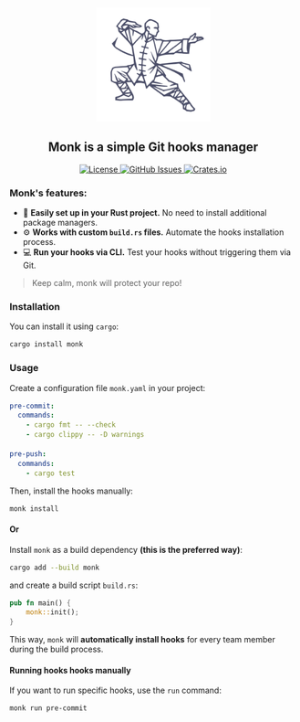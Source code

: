 <p align="center">
  <a href="https://github.com/daynin/monk">
    <img src="./logo.svg" height="200px"/>
  </a>
</p>

<h2 align="center">
    Monk is a simple Git hooks manager
</h2>

<p align="center">
  <a href="https://travis-ci.org/daynin/monk">
  <a href="https://github.com/daynin/monk/blob/master/LICENSE">
    <img alt="License" src="https://img.shields.io/badge/license-MIT-blue.svg">
  </a>
  <a href="https://github.com/daynin/monk/issues">
    <img alt="GitHub Issues" src="https://img.shields.io/github/issues/daynin/monk.svg">
  </a>
  <a href="https://crates.io/crates/monk">
    <img alt="Crates.io" src="https://img.shields.io/crates/v/monk.svg">
  </a>
</p>

### Monk's features:

- 🦀 **Easily set up in your Rust project.** No need to install additional package managers.
- ⚙️ **Works with custom `build.rs` files.** Automate the hooks installation process.
- 💻 **Run your hooks via CLI.** Test your hooks without triggering them via Git.

> Keep calm, monk will protect your repo!

### Installation

You can install it using `cargo`:

```sh
cargo install monk
```


### Usage

Create a configuration file `monk.yaml` in your project:

```yaml
pre-commit:
  commands:
    - cargo fmt -- --check
    - cargo clippy -- -D warnings

pre-push:
  commands:
    - cargo test

```


Then, install the hooks manually:

```sh
monk install
```

#### Or 

Install `monk` as a build dependency **(this is the preferred way)**:

```sh
cargo add --build monk
```

and create a build script `build.rs`:

```rust
pub fn main() {
    monk::init();
}
```

This way, `monk` will **automatically install hooks** for every team member during the build process.

#### Running hooks hooks manually
If you want to run specific hooks, use the `run` command:

```sh
monk run pre-commit
```


